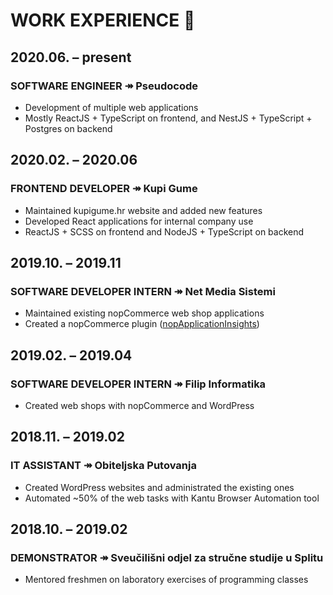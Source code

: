 # WORK EXPERIENCE 💼


## **2020.06. – present**
### SOFTWARE ENGINEER ↠ Pseudocode
- Development of multiple web applications
- Mostly ReactJS + TypeScript on frontend, and NestJS + TypeScript + Postgres on backend


## **2020.02. – 2020.06**
### FRONTEND DEVELOPER ↠ Kupi Gume
- Maintained kupigume.hr website and added new features
- Developed React applications for internal company use
- ReactJS + SCSS on frontend and NodeJS + TypeScript on backend


## **2019.10. – 2019.11**
### SOFTWARE DEVELOPER INTERN ↠ Net Media Sistemi
- Maintained existing nopCommerce web shop applications
- Created a nopCommerce plugin ([nopApplicationInsights](https://github.com/Volki312/nopApplicationInsightsPlugin))


## **2019.02. – 2019.04**
### SOFTWARE DEVELOPER INTERN ↠ Filip Informatika
- Created web shops with nopCommerce and WordPress


## **2018.11. – 2019.02**
### IT ASSISTANT ↠ Obiteljska Putovanja
- Created WordPress websites and administrated the existing ones
- Automated ~50% of the web tasks with Kantu Browser Automation tool


## **2018.10. – 2019.02**
### DEMONSTRATOR ↠ Sveučilišni odjel za stručne studije u Splitu
- Mentored freshmen on laboratory exercises of programming classes

